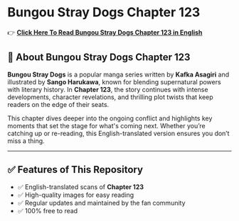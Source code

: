 # Bungou Stray Dogs Chapter 123

👉 **[Click Here To Read Bungou Stray Dogs Chapter 123 in English](https://t.acrsmartcam.com/371513/4152?bo=2779,2778,2777,2776,2775&popUnder=true&aff_sub5=SF_006OG000004lmDN)**


## 📌 About Bungou Stray Dogs Chapter 123

**Bungou Stray Dogs** is a popular manga series written by **Kafka Asagiri** and illustrated by **Sango Harukawa**, known for blending supernatural powers with literary history. In **Chapter 123**, the story continues with intense developments, character revelations, and thrilling plot twists that keep readers on the edge of their seats.

This chapter dives deeper into the ongoing conflict and highlights key moments that set the stage for what's coming next. Whether you’re catching up or re-reading, this English-translated version ensures you don’t miss a thing.

---

## ✅ Features of This Repository

* ✅ English-translated scans of **Chapter 123**
* ✅ High-quality images for easy reading
* ✅ Regular updates and maintained by the fan community
* ✅ 100% free to read



